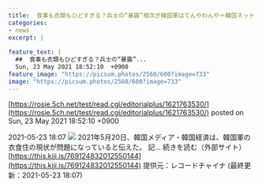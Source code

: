 ```yaml
---
title:  食事も衣類もひどすぎる？兵士の“暴露”相次ぎ韓国軍はてんやわんや＝韓国ネット「30年前と変わらない」  
categories:
- news
excerpt: |
  
feature_text: |
  ##  食事も衣類もひどすぎる？兵士の“暴露”...
  Sun, 23 May 2021 18:52:10  +0900
feature_image: "https://picsum.photos/2560/600?image=733"
image: "https://picsum.photos/2560/600?image=733"
---
```


[https://rosie.5ch.net/test/read.cgi/editorialplus/1621763530/](https://rosie.5ch.net/test/read.cgi/editorialplus/1621763530/)
posted on Sun, 23 May 2021 18:52:10  +0900

<!--more-->

2021-05-23 18:07 ![](https://contents.oricon.co.jp/upimg/article/3/1523/1523576/detail/img400/a1e3e70e42a0d21673178db20f7535fe04943f74cb6fba9a38c5ae0b59cd2861.jpg) 2021年5月20日、韓国メディア・韓国経済は、韓国軍の衣食住の現状が問題になっていると伝えた。 記... 続きを読む（外部サイト） [https://this.kiji.is/769124832012550144](https://this.kiji.is/769124832012550144) 提供元：レコードチャイナ (最終更新：2021-05-23 18:07)

